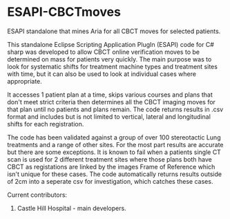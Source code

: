 # ESAPI-CBCTmoves
ESAPI standalone that mines Aria for all CBCT moves for selected patients.

This standalone Eclipse Scripting Application PlugIn (ESAPI) code for C# sharp was developed to allow CBCT online verification moves to be determined on mass for patients very quickly. The main purpose was to look for systematic shifts for treatment machine types and treatment sites with time, but it can also be used to look at individual cases where appropriate.

It accesses 1 patient plan at a time, skips various courses and plans that don't meet strict criteria then determines all the CBCT imaging moves for that plan until no patients and plans remain. The code returns results in .csv format and includes but is not limited to vertical, lateral and longitudinal shifts for each registration. 

The code has been validated against a group of over 100 stereotactic Lung treatments and a range of other sites. For the most part results are accurate but there are some exceptions. It is known to fail when a patients single CT scan is used for 2 different treatment sites where those plans both have CBCT as registations are linked by the images Frame of Reference which isn't unique for these cases. The code automatically returns results outside of 2cm into a seperate csv for investigation, which catches these cases. 

Current contributors:
1. Castle Hill Hospital - main developers.
